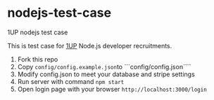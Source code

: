 # nodejs-test-case
1UP nodejs test case

This is test case for [1UP](http://oneuphigher.com/) Node.js developer recruitments.

1. Fork this repo
2. Copy ```config/config.example.json```to ```config/config.json````
3. Modify config.json to meet your database and stripe settings
4. Run server with command ```npm start```
5. Open login page with your browser ```http://localhost:3000/login```
